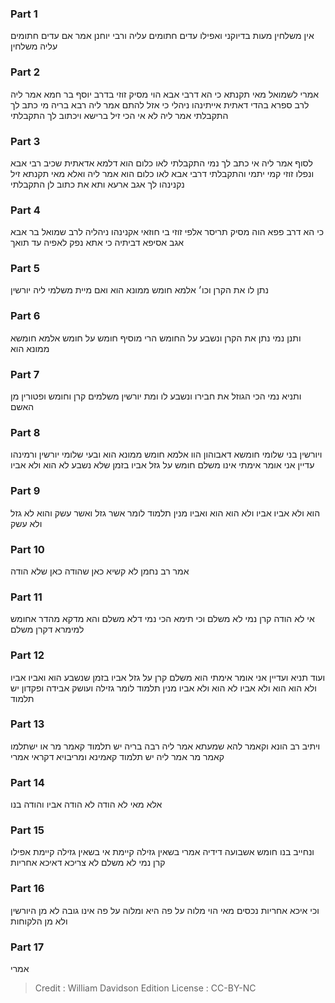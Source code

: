 
### Part 1
אין משלחין מעות בדיוקני ואפילו עדים חתומים עליה ורבי יוחנן אמר אם עדים חתומים עליה משלחין

### Part 2
אמרי לשמואל מאי תקנתא כי הא דרבי אבא הוי מסיק זוזי בדרב יוסף בר חמא אמר ליה לרב ספרא בהדי דאתית אייתינהו ניהלי כי אזל להתם אמר ליה רבא בריה מי כתב לך התקבלתי אמר ליה לא אי הכי זיל ברישא ויכתוב לך התקבלתי

### Part 3
לסוף אמר ליה אי כתב לך נמי התקבלתי לאו כלום הוא דלמא אדאתית שכיב רבי אבא ונפלו זוזי קמי יתמי והתקבלתי דרבי אבא לאו כלום הוא אמר ליה ואלא מאי תקנתא זיל נקנינהו לך אגב ארעא ותא את כתוב לן התקבלתי

### Part 4
כי הא דרב פפא הוה מסיק תריסר אלפי זוזי בי חוזאי אקנינהו ניהליה לרב שמואל בר אבא אגב אסיפא דביתיה כי אתא נפק לאפיה עד תואך

### Part 5
נתן לו את הקרן וכו׳ אלמא חומש ממונא הוא ואם מיית משלמי ליה יורשין 

### Part 6
ותנן נמי נתן את הקרן ונשבע על החומש הרי מוסיף חומש על חומש אלמא חומשא ממונא הוא

### Part 7
ותניא נמי הכי הגוזל את חבירו ונשבע לו ומת יורשין משלמים קרן וחומש ופטורין מן האשם

### Part 8
ויורשין בני שלומי חומשא דאבוהון הוו אלמא חומש ממונא הוא ובעי שלומי יורשין ורמינהו עדיין אני אומר אימתי אינו משלם חומש על גזל אביו בזמן שלא נשבע לא הוא ולא אביו 

### Part 9
הוא ולא אביו אביו ולא הוא הוא ואביו מנין תלמוד לומר אשר גזל ואשר עשק והוא לא גזל ולא עשק

### Part 10
אמר רב נחמן לא קשיא כאן שהודה כאן שלא הודה

### Part 11
אי לא הודה קרן נמי לא משלם וכי תימא הכי נמי דלא משלם והא מדקא מהדר אחומש למימרא דקרן משלם

### Part 12
ועוד תניא ועדיין אני אומר אימתי הוא משלם קרן על גזל אביו בזמן שנשבע הוא ואביו אביו ולא הוא הוא ולא אביו לא הוא ולא אביו מנין תלמוד לומר גזילה ועושק אבידה ופקדון יש תלמוד

### Part 13
ויתיב רב הונא וקאמר להא שמעתא אמר ליה רבה בריה יש תלמוד קאמר מר או ישתלמו קאמר מר אמר ליה יש תלמוד קאמינא ומריבויא דקראי אמרי 

### Part 14
אלא מאי לא הודה לא הודה אביו והודה בנו 

### Part 15
ונחייב בנו חומש אשבועה דידיה אמרי בשאין גזילה קיימת אי בשאין גזילה קיימת אפילו קרן נמי לא משלם לא צריכא דאיכא אחריות

### Part 16
וכי איכא אחריות נכסים מאי הוי מלוה על פה היא ומלוה על פה אינו גובה לא מן היורשין ולא מן הלקוחות

### Part 17
אמרי

>Credit : William Davidson Edition
>License : CC-BY-NC